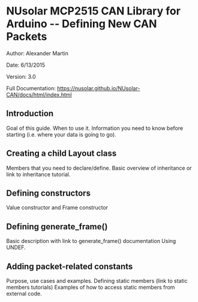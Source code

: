 NUsolar MCP2515 CAN Library for Arduino -- Defining New CAN Packets
=====================

Author:   Alexander Martin

Date:	  6/13/2015

Version:	3.0

Full Documentation: https://nusolar.github.io/NUsolar-CAN/docs/html/index.html

Introduction
-------
Goal of this guide. When to use it. Information you need to know before starting (i.e. where your data is going to go).

Creating a child Layout class
-------
Members that you need to declare/define. Basic overview of inheritance or link to inheritance tutorial.

Defining constructors
-------
Value constructor and Frame constructor

Defining generate_frame()
-------
Basic description with link to generate_frame() documentation
Using UNDEF.

Adding packet-related constants
-------
Purpose, use cases and examples.
Defining static members (link to static members tutorials)
Examples of how to access static members from external code.
